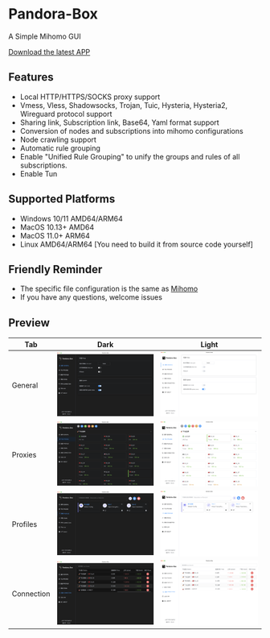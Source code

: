 # Pandora-Box

A Simple Mihomo GUI

[Download the latest APP](https://github.com/snakem982/Pandora-Box/releases/latest)

## Features

- Local HTTP/HTTPS/SOCKS proxy support
- Vmess, Vless, Shadowsocks, Trojan, Tuic, Hysteria, Hysteria2, Wireguard protocol support
- Sharing link, Subscription link, Base64, Yaml format support
- Conversion of nodes and subscriptions into mihomo configurations
- Node crawling support
- Automatic rule grouping
- Enable "Unified Rule Grouping" to unify the groups and rules of all subscriptions.
- Enable Tun

## Supported Platforms

- Windows 10/11 AMD64/ARM64
- MacOS 10.13+ AMD64
- MacOS 11.0+ ARM64
- Linux AMD64/ARM64 [You need to build it from source code yourself]

## Friendly Reminder

- The specific file configuration is the same as [Mihomo](https://wiki.metacubex.one/config/)
- If you have any questions, welcome issues

## Preview

| Tab        | Dark                           | Light                      |
|------------|--------------------------------|----------------------------|
| General    | ![General](img%2Fdark1.png)    | ![General](img%2F1.png)    |
| Proxies    | ![Proxies](img%2Fdark2.png)    | ![Proxies](img%2F2.png)    |
| Profiles   | ![Profiles](img%2Fdark3.png)   | ![Profiles](img%2F3.png)   |
| Connection | ![Connection](img%2Fdark4.png) | ![Connection](img%2F4.png) |
